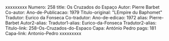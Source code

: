 xxxxxxxxx
Numero: 258
title: Os Cruzados do Espaço
Autor: Pierre Barbet
Co-autor: 
Ano-de-Publicacao: 1979
Titulo-original: "LEmpire du Baphomet"
Tradutor: Eurico da Fonseca
Co-tradutor: 
Ano-de-edicao: 1972
alias: Pierre-Barbet
Autor2-alias: 
Tradutor1-alias: Eurico-da-Fonseca
Tradutor2-alias: 
Titulo-link: 258-Os-Cruzados-do-Espaco
Capa: António Pedro
pags: 181
Capa-link: Antonio-Pedro
xxxxxxxxx